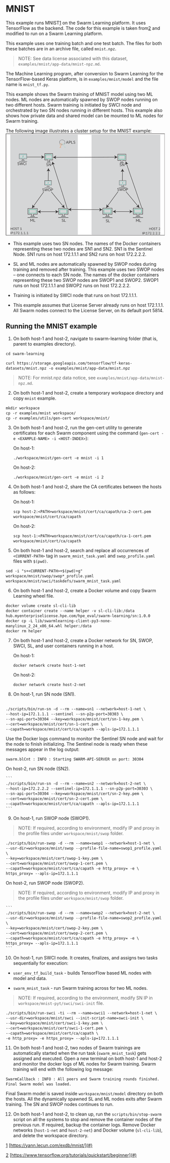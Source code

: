 # <a name="GUID-BEA6EF73-0C25-4489-8BA4-75DE298DB35C"/> MNIST

This example runs MNIST[1](#) on the Swarm Learning platform. It uses TensorFlow as the backend. The code for this example is taken from[2](#) and modified to run on a Swarm Learning platform.

This example uses one training batch and one test batch. The files for both these batches are in an archive file, called `mnist.npz`.

<blockquote>
    
NOTE: See data license associated with this dataset, <code>examples/mnist/app-data/mnist-npz.md</code>.

</blockquote>

The Machine Learning program, after conversion to Swarm Learning for the TensorFlow-based Keras platform, is in `examples/mnist/model` and the file name is `mnist_tf.py`.

This example shows the Swarm training of MNIST model using two ML nodes. ML nodes are automatically spawned by SWOP nodes running on two different hosts. Swarm training is initiated by SWCI node and orchestrated by two SN nodes running in different hosts. This example also shows how private data and shared model can be mounted to ML nodes for Swarm training.

The following image illustrates a cluster setup for the MNIST example:![Two cluster setup](/docs/User/GUID-66B1F78E-34E6-475D-AE8D-966BCF93539B-high.png)

-   This example uses two SN nodes. The names of the Docker containers representing these two nodes are SN1 and SN2. SN1 is the Sentinel Node. SN1 runs on host 172.1.1.1 and SN2 runs on host 172.2.2.2.

-   SL and ML nodes are automatically spawned by SWOP nodes during training and removed after training. This example uses two SWOP nodes – one connects to each SN node. The names of the docker containers representing these two SWOP nodes are SWOP1 and SWOP2. SWOP1 runs on host 172.1.1.1 and SWOP2 runs on host 172.2.2.2.

-   Training is initiated by SWCI node that runs on host 172.1.1.1.

-   This example assumes that License Server already runs on host 172.1.1.1. All Swarm nodes connect to the License Server, on its default port 5814.


## <a name="SECTION_GQT_X4Z_LSB"/> Running the MNIST example

1.  On both host-1 and host-2, navigate to swarm-learning folder \(that is, parent to examples directory\).

```
cd swarm-learning
```

```<a name="CODEBLOCK_IHG_YYX_CTB"/> 
curl https://storage.googleapis.com/tensorflow/tf-keras-datasets/mnist.npz -o examples/mnist/app-data/mnist.npz
```

<blockquote>
   NOTE: For mnist.npz data notice, see <code>examples/mnist/app-data/mnist-npz.md</code>.
</blockquote>

2.  On both host-1 and host-2, create a temporary workspace directory and copy `mnist` example.

```
mkdir workspace
cp -r examples/mnist workspace/
cp -r examples/utils/gen-cert workspace/mnist/
```

3.  On both host-1 and host-2, run the gen-cert utility to generate certificates for each Swarm component using the command \(`gen-cert -e <EXAMPLE-NAME> -i <HOST-INDEX>`\):

    On host-1:

    ```
    ./workspace/mnist/gen-cert -e mnist -i 1
    ```

    On host-2:

    ```
    ./workspace/mnist/gen-cert -e mnist -i 2
    ```

4.  On both host-1 and host-2, share the CA certificates between the hosts as follows:

    On host-1:

    ```
    scp host-2:<PATH>workspace/mnist/cert/ca/capath/ca-2-cert.pem workspace/mnist/cert/ca/capath
    ```

    On host-2:

    ```
    scp host-1:<PATH>workspace/mnist/cert/ca/capath/ca-1-cert.pem workspace/mnist/cert/ca/capath
    ```

5.  On both host-1 and host-2, search and replace all occurrences of `<CURRENT-PATH>` tag in `swarm_mnist_task.yaml` and `swop_profile.yaml` files with `$(pwd)`.

```
sed -i "s+<CURRENT-PATH>+$(pwd)+g" workspace/mnist/swop/swop*_profile.yaml workspace/mnist/swci/taskdefs/swarm_mnist_task.yaml
```

6.  On both host-1 and host-2, create a Docker volume and copy Swarm Learning wheel file.

```
docker volume create sl-cli-lib
docker container create --name helper -v sl-cli-lib:/data hub.myenterpriselicense.hpe.com/hpe_eval/swarm-learning/sn:1.0.0
docker cp -L lib/swarmlearning-client-py3-none-manylinux_2_24_x86_64.whl helper:/data
docker rm helper
```

7.  On both host-1 and host-2, create a Docker network for SN, SWOP, SWCI, SL, and user containers running in a host.

    On host-1:

    ```
    docker network create host-1-net
    ```

    On host-2:

    ```
    docker network create host-2-net
    ```

8.  On host-1, run SN node \(SN1\).

```

./scripts/bin/run-sn -d --rm --name=sn1 --network=host-1-net \
--host-ip=172.1.1.1 --sentinel --sn-p2p-port=30303 \
--sn-api-port=30304 --key=workspace/mnist/cert/sn-1-key.pem \
--cert=workspace/mnist/cert/sn-1-cert.pem \
--capath=workspace/mnist/cert/ca/capath --apls-ip=172.1.1.1
```

Use the Docker logs command to monitor the Sentinel SN node and wait for the node to finish initializing. The Sentinel node is ready when these messages appear in the log output:

```
swarm.blCnt : INFO : Starting SWARM-API-SERVER on port: 30304
```

   On host-2, run SN node (SN2).

    ```
    ./scripts/bin/run-sn -d --rm --name=sn2 --network=host-2-net \
    --host-ip=172.2.2.2 --sentinel-ip=172.1.1.1 --sn-p2p-port=30303 \
    --sn-api-port=30304 --key=workspace/mnist/cert/sn-2-key.pem \
    --cert=workspace/mnist/cert/sn-2-cert.pem \
    --capath=workspace/mnist/cert/ca/capath --apls-ip=172.1.1.1
    ```

9.  On host-1, run SWOP node (SWOP1).

<blockquote>    
    NOTE: If required, according to environment, modify IP and proxy in the profile files under <code>workspace/mnist/swop</code> folder.
</blockquote>

```
./scripts/bin/run-swop -d --rm --name=swop1 --network=host-1-net \
--usr-dir=workspace/mnist/swop --profile-file-name=swop1_profile.yaml \
--key=workspace/mnist/cert/swop-1-key.pem \
--cert=workspace/mnist/cert/swop-1-cert.pem \
--capath=workspace/mnist/cert/ca/capath -e http_proxy= -e \
https_proxy= --apls-ip=172.1.1.1
```

   On host-2, run SWOP node (SWOP2).

<blockquote>
        NOTE: If required, according to environment, modify IP and proxy in the profile files under <code>workspace/mnist/swop</code> folder.
</blockquote>

    ```
    ./scripts/bin/run-swop -d --rm --name=swop2 --network=host-2-net \
    --usr-dir=workspace/mnist/swop --profile-file-name=swop2_profile.yaml \
    --key=workspace/mnist/cert/swop-2-key.pem \
    --cert=workspace/mnist/cert/swop-2-cert.pem \
    --capath=workspace/mnist/cert/ca/capath -e http_proxy= -e \
    https_proxy= --apls-ip=172.1.1.1
    ```

10. On host-1, run SWCI node. It creates, finalizes, and assigns two tasks sequentially for execution:

-   `user_env_tf_build_task` - builds TensorFlow based ML nodes with model and data.

-   `swarm_mnist_task` - run Swarm training across for two ML nodes.

<blockquote>
NOTE: If required, according to the environment, modify SN IP in <code>workspace/mnist-pyt/swci/swci-init</code> file.
</blockquote>

```
./scripts/bin/run-swci -ti --rm --name=swci1 --network=host-1-net \
--usr-dir=workspace/mnist/swci --init-script-name=swci-init \
--key=workspace/mnist/cert/swci-1-key.pem \
--cert=workspace/mnist/cert/swci-1-cert.pem \
--capath=workspace/mnist/cert/ca/capath \
-e http_proxy= -e https_proxy= --apls-ip=172.1.1.1
```

11. On both host-1 and host-2, two nodes of Swarm trainings are automatically started when the run task \(`swarm_mnist_task`\) gets assigned and executed. Open a new terminal on both host-1 and host-2 and monitor the docker logs of ML nodes for Swarm training. Swarm training will end with the following log message:

```
SwarmCallback : INFO : All peers and Swarm training rounds finished. Final Swarm model was loaded.
```

Final Swarm model is saved inside `workspace/mnist/model` directory on both the hosts. All the dynamically spawned SL and ML nodes exits after Swarm training. The SN and SWOP nodes continues to run.

12. On both host-1 and host-2, to clean up, run the `scripts/bin/stop-swarm` script on all the systems to stop and remove the container nodes of the previous run. If required, backup the container logs. Remove Docker networks \(`host-1-net` and `host-2-net`\) and Docker volume \(`sl-cli-lib`\), and delete the workspace directory.


[1](#) [https://yann.lecun.com/exdb/mnist/](#)

 [2](#) [https://www.tensorflow.org/tutorials/quickstart/beginner](#)

 

